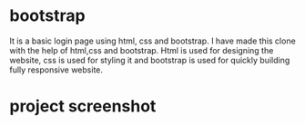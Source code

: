 #    bootstrap
It is a basic login page using html, css and bootstrap.
 I have made this clone with the help of html,css and bootstrap. Html is used for designing the website,
 css is used for styling it and bootstrap is used for quickly building fully responsive website.
 # project screenshot
